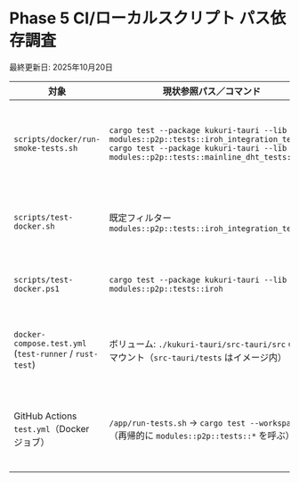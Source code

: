 # Phase 5 CI/ローカルスクリプト パス依存調査
最終更新日: 2025年10月20日

| 対象 | 現状参照パス／コマンド | 影響範囲 | 修正案 |
| --- | --- | --- | --- |
| `scripts/docker/run-smoke-tests.sh` | `cargo test --package kukuri-tauri --lib modules::p2p::tests::iroh_integration_tests::`<br>`cargo test --package kukuri-tauri --lib modules::p2p::tests::mainline_dht_tests::` | Docker スモークテスト。Rust テストパスが `modules::p2p::tests::*` に固定されているため、Phase 5 で `tests/integration/p2p/*` へ移動すると失敗する。 | テスト移行後は `cargo test --package kukuri-tauri --test p2p_mainline_smoke -- --nocapture` 等、`tests/` 配下の新モジュール名に更新する。併せて Runbook の手順も改訂。 |
| `scripts/test-docker.sh` | 既定フィルター `modules::p2p::tests::iroh_integration_tests::` | ローカル Docker P2P テスト (`./scripts/test-docker.sh p2p`) が旧モジュール名に依存。 | Phase 5 後の新しいテストモジュール名（例: `tests::integration::p2p::iroh::`) を `TESTS` 既定値に設定し、ヘルプ文言も更新。 |
| `scripts/test-docker.ps1` | `cargo test --package kukuri-tauri --lib modules::p2p::tests::iroh` | Windows 用 Docker テスト。`--lib` 指定で旧モジュールを直接参照。 | テスト移行後は `--test` オプションに変更し、新しいファイル名へ差し替える。PowerShell 側のログ文言も更新する。 |
| `docker-compose.test.yml` (`test-runner` / `rust-test`) | ボリューム: `./kukuri-tauri/src-tauri/src` のみマウント（`src-tauri/tests` はイメージ内） | Phase 5 で Rust テスト資産を `src-tauri/tests` へ集約すると、ローカル変更がコンテナに反映されず再ビルドが必要。 | `./kukuri-tauri/src-tauri/tests:/app/kukuri-tauri/src-tauri/tests:ro` を追加し、ローカル編集を即座に反映させる。`test-runner` と `rust-test` の双方を更新する。 |
| GitHub Actions `test.yml`（Docker ジョブ） | `/app/run-tests.sh` → `cargo test --workspace`（再帰的に `modules::p2p::tests::*` を呼ぶ） | `run-tests.sh` が Phase 5 更新後の `cargo test` を利用できるようにする必要がある。 | `run-tests.sh` 内部で個別モジュールパスを指定しないため直接の修正は不要だが、P2P スモーク用途で `modules::p2p::tests::*` を参照するステップ追加時は新構成に合わせる。 |
